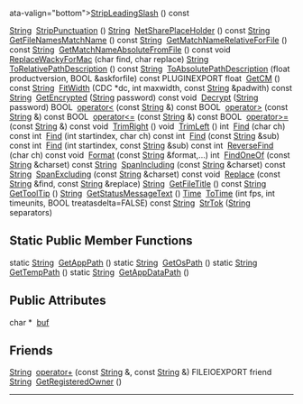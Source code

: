 ata-valign="bottom"><a href="classString.md#42e2ad920dd3df0ec822b766c491684c" class="el">StripLeadingSlash</a> () const</td>
</tr>
<tr>
<td class="memItemLeft" style="text-align: right;" data-nowrap="" data-valign="top"><a href="classString.md" class="el">String</a> </td>
<td class="memItemRight" data-valign="bottom"><a href="classString.md#29ab894c41cb3d26c092f027fd57d7c9" class="el">StripPunctuation</a> ()</td>
</tr>
<tr>
<td class="memItemLeft" style="text-align: right;" data-nowrap="" data-valign="top"><a href="classString.md" class="el">String</a> </td>
<td class="memItemRight" data-valign="bottom"><a href="classString.md#611b10e8392abe482e480bc63df631a5" class="el">NetSharePlaceHolder</a> () const</td>
</tr>
<tr>
<td class="memItemLeft" style="text-align: right;" data-nowrap="" data-valign="top"><a href="classString.md" class="el">String</a> </td>
<td class="memItemRight" data-valign="bottom"><a href="classString.md#05057c13293acd808cbb2476de2e45ed" class="el">GetFileNamesMatchName</a> () const</td>
</tr>
<tr>
<td class="memItemLeft" style="text-align: right;" data-nowrap="" data-valign="top"><a href="classString.md" class="el">String</a> </td>
<td class="memItemRight" data-valign="bottom"><a href="classString.md#f7dd2d48e2eb6f4adf7cdaf64692f730" class="el">GetMatchNameRelativeForFile</a> () const</td>
</tr>
<tr>
<td class="memItemLeft" style="text-align: right;" data-nowrap="" data-valign="top"><a href="classString.md" class="el">String</a> </td>
<td class="memItemRight" data-valign="bottom"><a href="classString.md#306fe775e7b15f65fcc96b0ded22d62e" class="el">GetMatchNameAbsoluteFromFile</a> () const</td>
</tr>
<tr>
<td class="memItemLeft" style="text-align: right;" data-nowrap="" data-valign="top">void </td>
<td class="memItemRight" data-valign="bottom"><a href="classString.md#d649966a035066f06d565690bb381cb2" class="el">ReplaceWackyForMac</a> (char find, char replace)</td>
</tr>
<tr>
<td class="memItemLeft" style="text-align: right;" data-nowrap="" data-valign="top"><a href="classString.md" class="el">String</a> </td>
<td class="memItemRight" data-valign="bottom"><a href="classString.md#bc02725057cc3ef0e379a03b1fa45192" class="el">ToRelativePathDescription</a> () const</td>
</tr>
<tr>
<td class="memItemLeft" style="text-align: right;" data-nowrap="" data-valign="top"><a href="classString.md" class="el">String</a> </td>
<td class="memItemRight" data-valign="bottom"><a href="classString.md#b9c27a8de3cb41f9fba8a7e419392edd" class="el">ToAbsolutePathDescription</a> (float productversion, BOOL &amp;askforfile) const</td>
</tr>
<tr>
<td class="memItemLeft" style="text-align: right;" data-nowrap="" data-valign="top">PLUGINEXPORT float </td>
<td class="memItemRight" data-valign="bottom"><a href="classString.md#3a031410e6cca3a20cb73863b4a9f485" class="el">GetCM</a> () const</td>
</tr>
<tr>
<td class="memItemLeft" style="text-align: right;" data-nowrap="" data-valign="top"><a href="classString.md" class="el">String</a> </td>
<td class="memItemRight" data-valign="bottom"><a href="classString.md#d388fc5a9ab742da5bd8178fce057535" class="el">FitWidth</a> (CDC *dc, int maxwidth, const <a href="classString.md" class="el">String</a> &amp;padwith) const</td>
</tr>
<tr>
<td class="memItemLeft" style="text-align: right;" data-nowrap="" data-valign="top"><a href="classString.md" class="el">String</a> </td>
<td class="memItemRight" data-valign="bottom"><a href="classString.md#fd981c6d40fa6ee189ffaaed9c240155" class="el">GetEncrypted</a> (<a href="classString.md" class="el">String</a> password) const</td>
</tr>
<tr>
<td class="memItemLeft" style="text-align: right;" data-nowrap="" data-valign="top">void </td>
<td class="memItemRight" data-valign="bottom"><a href="classString.md#8e0725cc99fbd658e3ea0496c06e647f" class="el">Decrypt</a> (<a href="classString.md" class="el">String</a> password)</td>
</tr>
<tr>
<td class="memItemLeft" style="text-align: right;" data-nowrap="" data-valign="top">BOOL </td>
<td class="memItemRight" data-valign="bottom"><a href="classString.md#1a845e39323d3c49f32ca5ffbfcb4358" class="el">operator&lt;</a> (const <a href="classString.md" class="el">String</a> &amp;) const</td>
</tr>
<tr>
<td class="memItemLeft" style="text-align: right;" data-nowrap="" data-valign="top">BOOL </td>
<td class="memItemRight" data-valign="bottom"><a href="classString.md#ca8559331a32083e77193c187f6b6db0" class="el">operator&gt;</a> (const <a href="classString.md" class="el">String</a> &amp;) const</td>
</tr>
<tr>
<td class="memItemLeft" style="text-align: right;" data-nowrap="" data-valign="top">BOOL </td>
<td class="memItemRight" data-valign="bottom"><a href="classString.md#0c607922c7dc8b37285f060f1e603ce0" class="el">operator&lt;=</a> (const <a href="classString.md" class="el">String</a> &amp;) const</td>
</tr>
<tr>
<td class="memItemLeft" style="text-align: right;" data-nowrap="" data-valign="top">BOOL </td>
<td class="memItemRight" data-valign="bottom"><a href="classString.md#2027f3f1342314a6127aebd5f3aaddff" class="el">operator&gt;=</a> (const <a href="classString.md" class="el">String</a> &amp;) const</td>
</tr>
<tr>
<td class="memItemLeft" style="text-align: right;" data-nowrap="" data-valign="top">void </td>
<td class="memItemRight" data-valign="bottom"><a href="classString.md#35ac4486ce6c660eb6039c05d5a0c89c" class="el">TrimRight</a> ()</td>
</tr>
<tr>
<td class="memItemLeft" style="text-align: right;" data-nowrap="" data-valign="top">void </td>
<td class="memItemRight" data-valign="bottom"><a href="classString.md#9be22054e402b5d2a83cea571944eabc" class="el">TrimLeft</a> ()</td>
</tr>
<tr>
<td class="memItemLeft" style="text-align: right;" data-nowrap="" data-valign="top">int </td>
<td class="memItemRight" data-valign="bottom"><a href="classString.md#013376ac71a2db7c5870015bb893886a" class="el">Find</a> (char ch) const</td>
</tr>
<tr>
<td class="memItemLeft" style="text-align: right;" data-nowrap="" data-valign="top">int </td>
<td class="memItemRight" data-valign="bottom"><a href="classString.md#ce6b4252214e8e2536880538b4750e9a" class="el">Find</a> (int startindex, char ch) const</td>
</tr>
<tr>
<td class="memItemLeft" style="text-align: right;" data-nowrap="" data-valign="top">int </td>
<td class="memItemRight" data-valign="bottom"><a href="classString.md#6a092fd3b1d5e6e36cd976333088ccd6" class="el">Find</a> (const <a href="classString.md" class="el">String</a> &amp;sub) const</td>
</tr>
<tr>
<td class="memItemLeft" style="text-align: right;" data-nowrap="" data-valign="top">int </td>
<td class="memItemRight" data-valign="bottom"><a href="classString.md#361b18b256eb96006abc0bd65099b05a" class="el">Find</a> (int startindex, const <a href="classString.md" class="el">String</a> &amp;sub) const</td>
</tr>
<tr>
<td class="memItemLeft" style="text-align: right;" data-nowrap="" data-valign="top">int </td>
<td class="memItemRight" data-valign="bottom"><a href="classString.md#943a8584e5356791bb2bc1071dd737b6" class="el">ReverseFind</a> (char ch) const</td>
</tr>
<tr>
<td class="memItemLeft" style="text-align: right;" data-nowrap="" data-valign="top">void </td>
<td class="memItemRight" data-valign="bottom"><a href="classString.md#54ce2ab64a32a7d2f1cf649482b3030e" class="el">Format</a> (const <a href="classString.md" class="el">String</a> &amp;format,...)</td>
</tr>
<tr>
<td class="memItemLeft" style="text-align: right;" data-nowrap="" data-valign="top">int </td>
<td class="memItemRight" data-valign="bottom"><a href="classString.md#fcde14ccbaa5e4db093177bb54b92bd3" class="el">FindOneOf</a> (const <a href="classString.md" class="el">String</a> &amp;charset) const</td>
</tr>
<tr>
<td class="memItemLeft" style="text-align: right;" data-nowrap="" data-valign="top"><a href="classString.md" class="el">String</a> </td>
<td class="memItemRight" data-valign="bottom"><a href="classString.md#f143b78e0a477a83a33baf0c5cbca81b" class="el">SpanIncluding</a> (const <a href="classString.md" class="el">String</a> &amp;charset) const</td>
</tr>
<tr>
<td class="memItemLeft" style="text-align: right;" data-nowrap="" data-valign="top"><a href="classString.md" class="el">String</a> </td>
<td class="memItemRight" data-valign="bottom"><a href="classString.md#69689678caa01bcf82fe33b8e8266d41" class="el">SpanExcluding</a> (const <a href="classString.md" class="el">String</a> &amp;charset) const</td>
</tr>
<tr>
<td class="memItemLeft" style="text-align: right;" data-nowrap="" data-valign="top">void </td>
<td class="memItemRight" data-valign="bottom"><a href="classString.md#8543bb0d88d69e294ed4f0699f468314" class="el">Replace</a> (const <a href="classString.md" class="el">String</a> &amp;find, const <a href="classString.md" class="el">String</a> &amp;replace)</td>
</tr>
<tr>
<td class="memItemLeft" style="text-align: right;" data-nowrap="" data-valign="top"><a href="classString.md" class="el">String</a> </td>
<td class="memItemRight" data-valign="bottom"><a href="classString.md#59f009de2f06e150336f9a5ab589acc3" class="el">GetFileTitle</a> () const</td>
</tr>
<tr>
<td class="memItemLeft" style="text-align: right;" data-nowrap="" data-valign="top"><a href="classString.md" class="el">String</a> </td>
<td class="memItemRight" data-valign="bottom"><a href="classString.md#3e44a04ad880a6b2b89945cb8494953e" class="el">GetToolTip</a> ()</td>
</tr>
<tr>
<td class="memItemLeft" style="text-align: right;" data-nowrap="" data-valign="top"><a href="classString.md" class="el">String</a> </td>
<td class="memItemRight" data-valign="bottom"><a href="classString.md#72f602f2b805c16bec1110bbfc4132ed" class="el">GetStatusMessageText</a> ()</td>
</tr>
<tr>
<td class="memItemLeft" style="text-align: right;" data-nowrap="" data-valign="top"><a href="classTime.md" class="el">Time</a> </td>
<td class="memItemRight" data-valign="bottom"><a href="classString.md#813b422a878a72fd198e9a49a733788e" class="el">ToTime</a> (int fps, int timeunits, BOOL treatasdelta=FALSE) const</td>
</tr>
<tr>
<td class="memItemLeft" style="text-align: right;" data-nowrap="" data-valign="top"><a href="classString.md" class="el">String</a> </td>
<td class="memItemRight" data-valign="bottom"><a href="classString.md#ec4e3ca27f7fcd0d03ae31488ceefcbf" class="el">StrTok</a> (<a href="classString.md" class="el">String</a> separators)</td>
</tr>
<tr>
<td colspan="2"><br />
&#10;<h2 id="static-public-member-functions">Static Public Member Functions</h2></td>
</tr>
<tr>
<td class="memItemLeft" style="text-align: right;" data-nowrap="" data-valign="top">static <a href="classString.md" class="el">String</a> </td>
<td class="memItemRight" data-valign="bottom"><a href="classString.md#2948b949c1e845d0953e493d2628e53e" class="el">GetAppPath</a> ()</td>
</tr>
<tr>
<td class="memItemLeft" style="text-align: right;" data-nowrap="" data-valign="top">static <a href="classString.md" class="el">String</a> </td>
<td class="memItemRight" data-valign="bottom"><a href="classString.md#9236b908060d7ecbc889d58092bde679" class="el">GetOsPath</a> ()</td>
</tr>
<tr>
<td class="memItemLeft" style="text-align: right;" data-nowrap="" data-valign="top">static <a href="classString.md" class="el">String</a> </td>
<td class="memItemRight" data-valign="bottom"><a href="classString.md#f64c483bb0f6bb86a9954a870432d320" class="el">GetTempPath</a> ()</td>
</tr>
<tr>
<td class="memItemLeft" style="text-align: right;" data-nowrap="" data-valign="top">static <a href="classString.md" class="el">String</a> </td>
<td class="memItemRight" data-valign="bottom"><a href="classString.md#f9a741067927767e31ac65ec08d21f4e" class="el">GetAppDataPath</a> ()</td>
</tr>
<tr>
<td colspan="2"><br />
&#10;<h2 id="public-attributes">Public Attributes</h2></td>
</tr>
<tr>
<td class="memItemLeft" style="text-align: right;" data-nowrap="" data-valign="top">char * </td>
<td class="memItemRight" data-valign="bottom"><a href="classString.md#cb7e52b21171fb9a53b498202607f0bd" class="el">buf</a></td>
</tr>
<tr>
<td colspan="2"><br />
&#10;<h2 id="friends">Friends</h2></td>
</tr>
<tr>
<td class="memItemLeft" style="text-align: right;" data-nowrap="" data-valign="top"><a href="classString.md" class="el">String</a> </td>
<td class="memItemRight" data-valign="bottom"><a href="classString.md#caadacfac305cf8fa4a525c4c5bf6374" class="el">operator+</a> (const <a href="classString.md" class="el">String</a> &amp;, const <a href="classString.md" class="el">String</a> &amp;)</td>
</tr>
<tr>
<td class="memItemLeft" style="text-align: right;" data-nowrap="" data-valign="top">FILEIOEXPORT friend <a href="classString.md" class="el">String</a> </td>
<td class="memItemRight" data-valign="bottom"><a href="classString.md#9a7922e21ddba1f296b0c5280eda7dcf" class="el">GetRegisteredOwner</a> ()</td>
</tr>
</tbody>
</table>

------------------------------------------------------------------------

<span id="_details"></span>

